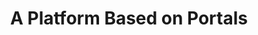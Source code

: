 ---
title: "A Platform Based on Portals"
layout: post
lang: en
lang-ref: 110-portals
section: 1
category: 
  - projects
hero:
  image:
    src: 1.10-tx-heading.jpg
    alt: A photo of hand drawn user interface wireframes.
  standards:
    - security
    - users
blocks:
  - type: graphic
    size: 100
    src: 1.10-en-portals.png
    alt: "A graphic representing Talent Cloud's 5-portal approach that describes each portal, who can use it, what they can do on it, and what features it contains. The first portal is the Applicant Portal. This portal can be used by the general public and Government of Canada employees seeking job opportunities. Here they can view jobs, apply to jobs, and manage a profile. The features include user-centric job advertisements, real-time display for number of applicants, skills-based merit criteria, an honesty pledge, reusable skills and experience, and step-by-step guidance for job applications. This portal launched in October of 2018. The second portal is the Manager Portal. This portal can be used by managers in partner departments. Here they can create job advertisements, manage a profile, create assessment plans, view applications, and track applicants. The features include a job advertisement builder tool, a skills taxonomy, a work environment description tool, pre-sorted applicant lists, and ready-to-view job applications the moment they are submitted. This portal launched in January of 2019. The third portal is the HR Portal. This portal can be used by HR advisors in partner departments. Here they can claim job processes, review job advertisements, review assessment plans, and track applicants. The features include a departmental view of job processes, an approval system for job advertisements, the ability to access process and priority clearance numbers, and a commenting system for communication with managers. This portal launch in January of 2020. The fourth portal is the Admin Portal. This portal can be used solely by the Talent Cloud team. Here they can publish approved job advertisements, manage the skills taxonomy, and approve new managers and HR advisors. The features include a resource page to share information with managers and HR. This portal launched in March of 2019. The fifth and final portal is the Indigenous Talent Portal. This portal can be used by Indigenous applicants. Here they can view jobs designated for Indigenous talent, apply to jobs, manage a profile that includes Indigenous identity information, and connect to the Indigenous community within the Government of Canada. The features include job advertisements tailored to the Indigenous community, a community affiliation and self-declaration tool, and additional guidance for managers. This portal has not been released yet."
---